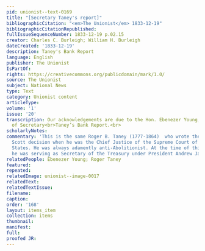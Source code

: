 ```yaml
---
pid: unionist--text-0169
title: "[Secretary Taney's report]"
bibliographicCitation: "<em>The Unionist</em> 1833-12-19"
bibliographicCitationRepublished: 
fullIssueSequenceNumber: 1833-12-19 p.02.15
creator: Charles C. Burleigh; William H. Burleigh
dateCreated: '1833-12-19'
description: Taney's Bank Report
language: English
publisher: The Unionist
IsPartOf: 
rights: https://creativecommons.org/publicdomain/mark/1.0/
source: The Unionist
subject: National News
type: Text
category: Unionist content
articleType: 
volume: '1'
issue: '20'
transcription: Our acknowledgements are due to the Hon. Ebenezer Young, for a copy
  of Secretary<br>Taney’s Bank Report.<br>
scholarlyNotes: 
commentary: 'This is the same Roger B. Taney (1777-1864)  who wrote the infamous Dred
  Scott decision when he was the Chief Justice of the Supreme Court of the United
  States. He was always adamently anti-Abolitionist. At the time of this writing,
  he was serving as Secretary of the Treasury under President Andrew Jackson.  '
relatedPeople: Ebenezer Young; Roger Taney
featured: 
repeated: 
relatedImage: unionist--image-0017
relatedText: 
relatedTextIssue: 
filename: 
caption: 
order: '168'
layout: items_item
collection: items
thumbnail: 
manifest: 
full: 
proofed JR: 
---
```

